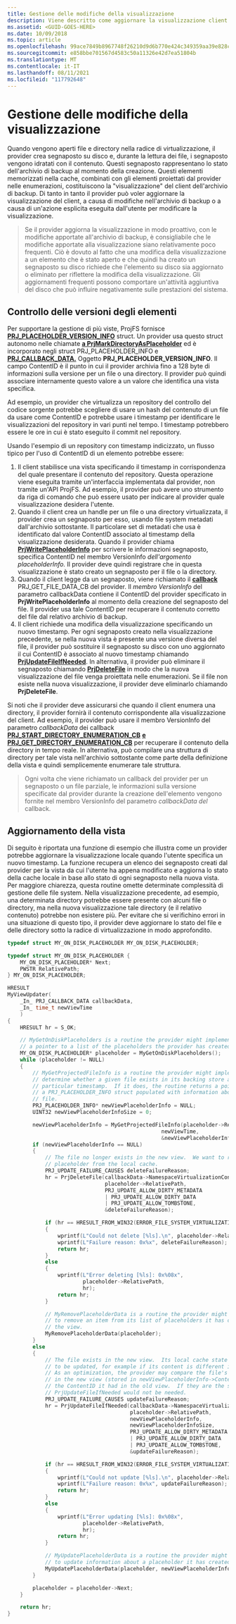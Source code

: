 ```yaml
---
title: Gestione delle modifiche della visualizzazione
description: Viene descritto come aggiornare la visualizzazione client dell'archivio di backup di un provider.
ms.assetid: <GUID-GOES-HERE>
ms.date: 10/09/2018
ms.topic: article
ms.openlocfilehash: 99ace7849b8967748f26210d9d6b770e424c349359aa39e828c8ad9af36a65af
ms.sourcegitcommit: e858bbe701567d4583c50a11326e42d7ea51804b
ms.translationtype: MT
ms.contentlocale: it-IT
ms.lasthandoff: 08/11/2021
ms.locfileid: "117792648"
---
```

# <a name="handling-view-changes"></a>Gestione delle modifiche della visualizzazione

Quando vengono aperti file e directory nella radice di virtualizzazione, il provider crea segnaposto su disco e, durante la lettura dei file, i segnaposto vengono idratati con il contenuto.  Questi segnaposto rappresentano lo stato dell'archivio di backup al momento della creazione.  Questi elementi memorizzati nella cache, combinati con gli elementi proiettati dal provider nelle enumerazioni, costituiscono la "visualizzazione" del client dell'archivio di backup.  Di tanto in tanto il provider può voler aggiornare la visualizzazione del client, a causa di modifiche nell'archivio di backup o a causa di un'azione esplicita eseguita dall'utente per modificare la visualizzazione.

> Se il provider aggiorna la visualizzazione in modo proattivo, con le modifiche apportate all'archivio di backup, è consigliabile che le modifiche apportate alla visualizzazione siano relativamente poco frequenti.  Ciò è dovuto al fatto che una modifica della visualizzazione a un elemento che è stato aperto e che quindi ha creato un segnaposto su disco richiede che l'elemento su disco sia aggiornato o eliminato per riflettere la modifica della visualizzazione.  Gli aggiornamenti frequenti possono comportare un'attività aggiuntiva del disco che può influire negativamente sulle prestazioni del sistema.

## <a name="item-versioning"></a>Controllo delle versioni degli elementi

Per supportare la gestione di più viste, ProjFS fornisce **[PRJ_PLACEHOLDER_VERSION_INFO](/windows/desktop/api/projectedfslib/ns-projectedfslib-prj_placeholder_version_info)** struct.  Un provider usa questo struct autonomo nelle chiamate **[a PrjMarkDirectoryAsPlaceholder](/windows/desktop/api/projectedfslib/nf-projectedfslib-prjmarkdirectoryasplaceholder)** ed è incorporato negli struct PRJ_PLACEHOLDER_INFO e **[PRJ_CALLBACK_DATA.](/windows/desktop/api/projectedfslib/ns-projectedfslib-prj_callback_data)** **[](/windows/desktop/api/projectedfslib/ns-projectedfslib-prj_placeholder_info)**  Oggetto **PRJ_PLACEHOLDER_VERSION_INFO**. Il campo ContentID è il punto in cui il provider archivia fino a 128 byte di informazioni sulla versione per un file o una directory.  Il provider può quindi associare internamente questo valore a un valore che identifica una vista specifica.

Ad esempio, un provider che virtualizza un repository del controllo del codice sorgente potrebbe scegliere di usare un hash del contenuto di un file da usare come ContentID e potrebbe usare i timestamp per identificare le visualizzazioni del repository in vari punti nel tempo.  I timestamp potrebbero essere le ore in cui è stato eseguito il commit nel repository.

Usando l'esempio di un repository con timestamp indicizzato, un flusso tipico per l'uso di ContentID di un elemento potrebbe essere:

1. Il client stabilisce una vista specificando il timestamp in corrispondenza del quale presentare il contenuto del repository.  Questa operazione viene eseguita tramite un'interfaccia implementata dal provider, non tramite un'API ProjFS.  Ad esempio, il provider può avere uno strumento da riga di comando che può essere usato per indicare al provider quale visualizzazione desidera l'utente.
1. Quando il client crea un handle per un file o una directory virtualizzata, il provider crea un segnaposto per esso, usando file system metadati dall'archivio sottostante.  Il particolare set di metadati che usa è identificato dal valore ContentID associato al timestamp della visualizzazione desiderata.  Quando il provider chiama **[PrjWritePlaceholderInfo](/windows/desktop/api/projectedfslib/nf-projectedfslib-prjwriteplaceholderinfo)** per scrivere le informazioni segnaposto, specifica ContentID nel membro VersionInfo _dell'argomento placeholderInfo._  Il provider deve quindi registrare che in questa visualizzazione è stato creato un segnaposto per il file o la directory.
1. Quando il client legge da un segnaposto, viene richiamato il **[callback](/windows/desktop/api/projectedfslib/nc-projectedfslib-prj_get_file_data_cb)** PRJ_GET_FILE_DATA_CB del provider.  Il _membro VersionInfo_ del parametro callbackData contiene il ContentID del provider specificato in **PrjWritePlaceholderInfo** al momento della creazione del segnaposto del file.  Il provider usa tale ContentID per recuperare il contenuto corretto del file dal relativo archivio di backup.
1. Il client richiede una modifica della visualizzazione specificando un nuovo timestamp.  Per ogni segnaposto creato nella visualizzazione precedente, se nella nuova vista è presente una versione diversa del file, il provider può sostituire il segnaposto su disco con uno aggiornato il cui ContentID è associato al nuovo timestamp chiamando **[PrjUpdateFileIfNeeded](/windows/desktop/api/projectedfslib/nf-projectedfslib-prjupdatefileifneeded)**.  In alternativa, il provider può eliminare il segnaposto chiamando **[PrjDeleteFile](/windows/desktop/api/projectedfslib/nf-projectedfslib-prjdeletefile)** in modo che la nuova visualizzazione del file venga proiettata nelle enumerazioni.  Se il file non esiste nella nuova visualizzazione, il provider deve eliminarlo chiamando **PrjDeleteFile**.

Si noti che il provider deve assicurarsi che quando il client enumera una directory, il provider fornirà il contenuto corrispondente alla visualizzazione del client.  Ad esempio, il provider può usare il membro VersionInfo del parametro _callbackData_ dei callback **[PRJ_START_DIRECTORY_ENUMERATION_CB](/windows/desktop/api/projectedfslib/nc-projectedfslib-prj_start_directory_enumeration_cb)** **[e PRJ_GET_DIRECTORY_ENUMERATION_CB](/windows/desktop/api/projectedfslib/nc-projectedfslib-prj_get_directory_enumeration_cb)** per recuperare il contenuto della directory in tempo reale.  In alternativa, può compilare una struttura di directory per tale vista nell'archivio sottostante come parte della definizione della vista e quindi semplicemente enumerare tale struttura.

> Ogni volta che viene richiamato un callback del provider per un segnaposto o un file parziale, le informazioni sulla versione specificate dal provider durante la creazione dell'elemento vengono fornite nel membro VersionInfo del parametro _callbackData del_ callback.

## <a name="updating-the-view"></a>Aggiornamento della vista

Di seguito è riportata una funzione di esempio che illustra come un provider potrebbe aggiornare la visualizzazione locale quando l'utente specifica un nuovo timestamp.  La funzione recupera un elenco dei segnaposto creati dal provider per la vista da cui l'utente ha appena modificato e aggiorna lo stato della cache locale in base allo stato di ogni segnaposto nella nuova vista.  Per maggiore chiarezza, questa routine omette determinate complessità di gestione delle file system.  Nella visualizzazione precedente, ad esempio, una determinata directory potrebbe essere presente con alcuni file o directory, ma nella nuova visualizzazione tale directory (e il relativo contenuto) potrebbe non esistere più.  Per evitare che si verifichino errori in una situazione di questo tipo, il provider deve aggiornare lo stato del file e delle directory sotto la radice di virtualizzazione in modo approfondito.

```C++
typedef struct MY_ON_DISK_PLACEHOLDER MY_ON_DISK_PLACEHOLDER;

typedef struct MY_ON_DISK_PLACEHOLDER {
    MY_ON_DISK_PLACEHOLDER* Next;
    PWSTR RelativePath;
} MY_ON_DISK_PLACEHOLDER;

HRESULT
MyViewUpdater(
    _In_ PRJ_CALLBACK_DATA callbackData,
    _In_ time_t newViewTime
    )
{
    HRESULT hr = S_OK;

    // MyGetOnDiskPlaceholders is a routine the provider might implement to produce
    // a pointer to a list of the placeholders the provider has created in the view.
    MY_ON_DISK_PLACEHOLDER* placeholder = MyGetOnDiskPlaceholders();
    while (placeholder != NULL)
    {
        // MyGetProjectedFileInfo is a routine the provider might implement to
        // determine whether a given file exists in its backing store at a
        // particular timestamp.  If it does, the routine returns a pointer to
        // a PRJ_PLACEHOLDER_INFO struct populated with information about the
        // file.
        PRJ_PLACEHOLDER_INFO* newViewPlaceholderInfo = NULL;
        UINT32 newViewPlaceholderInfoSize = 0;

        newViewPlaceholderInfo = MyGetProjectedFileInfo(placeholder->RelativePath,
                                                 newViewTime,
                                                 &newViewPlaceholderInfoSize);
        if (newViewPlaceholderInfo == NULL)
        {
            // The file no longer exists in the new view.  We want to remove its
            // placeholder from the local cache.
            PRJ_UPDATE_FAILURE_CAUSES deleteFailureReason;
            hr = PrjDeleteFile(callbackData->NamespaceVirtualizationContext,
                               placeholder->RelativePath,
                               PRJ_UPDATE_ALLOW_DIRTY_METADATA
                               | PRJ_UPDATE_ALLOW_DIRTY_DATA
                               | PRJ_UPDATE_ALLOW_TOMBSTONE,
                               &deleteFailureReason);

            if (hr == HRESULT_FROM_WIN32(ERROR_FILE_SYSTEM_VIRTUALIZATION_INVALID_OPERATION))
            {
                wprintf(L"Could not delete [%ls].\n", placeholder->RelativePath);
                wprintf(L"Failure reason: 0x%x", deleteFailureReason);
                return hr;
            }
            else
            {
                wprintf(L"Error deleting [%ls]: 0x%08x",
                        placeholder->RelativePath,
                        hr);
                return hr;
            }

            // MyRemovePlaceholderData is a routine the provider might implement
            // to remove an item from its list of placeholders it has created in
            // the view.
            MyRemovePlaceholderData(placeholder);
        }
        else
        {
            // The file exists in the new view.  Its local cache state may need
            // to be updated, for example if its content is different in this view.
            // As an optimization, the provider may compare the file's ContentID
            // in the new view (stored in newViewPlaceholderInfo->ContentId) with
            // the ContentID it had in the old view.  If they are the same, calling
            // PrjUpdateFileIfNeeded would not be needed.
            PRJ_UPDATE_FAILURE_CAUSES updateFailureReason;
            hr = PrjUpdateFileIfNeeded(callbackData->NamespaceVirtualizationContext,
                                       placeholder->RelativePath,
                                       newViewPlaceholderInfo,
                                       newViewPlaceholderInfoSize,
                                       PRJ_UPDATE_ALLOW_DIRTY_METADATA
                                       | PRJ_UPDATE_ALLOW_DIRTY_DATA
                                       | PRJ_UPDATE_ALLOW_TOMBSTONE,
                                       &updateFailureReason);

            if (hr == HRESULT_FROM_WIN32(ERROR_FILE_SYSTEM_VIRTUALIZATION_INVALID_OPERATION))
            {
                wprintf(L"Could not update [%ls].\n", placeholder->RelativePath);
                wprintf(L"Failure reason: 0x%x", updateFailureReason);
                return hr;
            }
            else
            {
                wprintf(L"Error updating [%ls]: 0x%08x",
                        placeholder->RelativePath,
                        hr);
                return hr;
            }

            // MyUpdatePlaceholderData is a routine the provider might implement
            // to update information about a placeholder it has created in the view.
            MyUpdatePlaceholderData(placeholder, newViewPlaceholderInfo);
        }

        placeholder = placeholder->Next;
    }

    return hr;
}
```
